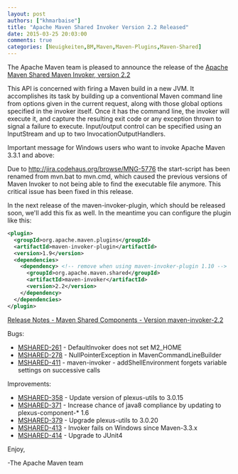 ```yaml
---
layout: post
authors: ["khmarbaise"]
title: "Apache Maven Shared Invoker Version 2.2 Released"
date: 2015-03-25 20:03:00
comments: true
categories: [Neuigkeiten,BM,Maven,Maven-Plugins,Maven-Shared]
---
```

The Apache Maven team is pleased to announce the release of the 
[Apache Maven Shared Maven Invoker, version 2.2](https://maven.apache.org/shared/maven-invoker/)

This API is concerned with firing a Maven build in a new JVM. It accomplishes
its task by building up a conventional Maven command line from options given in
the current request, along with those global options specified in the invoker
itself. Once it has the command line, the invoker will execute it, and capture
the resulting exit code or any exception thrown to signal a failure to execute.
Input/output control can be specified using an InputStream and up to two
InvocationOutputHandlers.

Important message for Windows users who want to invoke Apache Maven 3.3.1 and above:

Due to http://jira.codehaus.org/browse/MNG-5776 the start-script has been
renamed from mvn.bat to mvn.cmd, which caused the previous versions of Maven
Invoker to not being able to find the executable file anymore. This critical
issue has been fixed in this release.

In the next release of the maven-invoker-plugin, which should be released soon,
we'll add this fix as well. In the meantime you can configure the plugin like
this:

``` xml
<plugin>
  <groupId>org.apache.maven.plugins</groupId>
  <artifactId>maven-invoker-plugin</artifactId>
  <version>1.9</version>
  <dependencies>
    <dependency> <!-- remove when using maven-invoker-plugin 1.10 -->
      <groupId>org.apache.maven.shared</groupId>
      <artifactId>maven-invoker</artifactId>
      <version>2.2</version>
    </dependency>
  </dependencies>
</plugin>
```

<!-- more -->

[Release Notes - Maven Shared Components - Version maven-invoker-2.2](http://jira.codehaus.org/secure/ReleaseNote.jspa?projectId=11761&version=18970)

Bugs:

 * [MSHARED-261](https://issues.apache.org/jira/browse/MSHARED-261) - DefaultInvoker does not set M2_HOME
 * [MSHARED-278](https://issues.apache.org/jira/browse/MSHARED-278) - NullPointerException in MavenCommandLineBuilder
 * [MSHARED-411](https://issues.apache.org/jira/browse/MSHARED-411) - maven-invoker - addShellEnvironment forgets variable settings on successive calls

Improvements:

 * [MSHARED-358](https://issues.apache.org/jira/browse/MSHARED-358) - Update version of plexus-utils to 3.0.15
 * [MSHARED-371](https://issues.apache.org/jira/browse/MSHARED-371) - Increase chance of java8 compliance by updating to plexus-component-* 1.6
 * [MSHARED-379](https://issues.apache.org/jira/browse/MSHARED-379) - Upgrade plexus-utils to 3.0.20
 * [MSHARED-413](https://issues.apache.org/jira/browse/MSHARED-413) - Invoker fails on Windows since Maven-3.3.x
 * [MSHARED-414](https://issues.apache.org/jira/browse/MSHARED-414) - Upgrade to JUnit4

Enjoy,

-The Apache Maven team 
